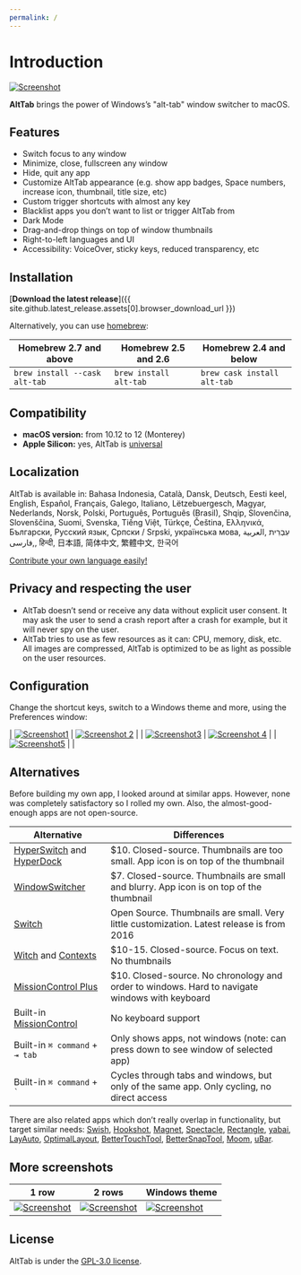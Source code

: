 ```yaml
---
permalink: /
---
```


# Introduction

[![Screenshot](public/demo/frontpage.jpg)](public/demo/frontpage.jpg)

**AltTab** brings the power of Windows’s "alt-tab" window switcher to macOS.

## Features

* Switch focus to any window
* Minimize, close, fullscreen any window
* Hide, quit any app
* Customize AltTab appearance (e.g. show app badges, Space numbers, increase icon, thumbnail, title size, etc)
* Custom trigger shortcuts with almost any key
* Blacklist apps you don’t want to list or trigger AltTab from
* Dark Mode
* Drag-and-drop things on top of window thumbnails
* Right-to-left languages and UI
* Accessibility: VoiceOver, sticky keys, reduced transparency, etc

## Installation

[**Download the latest release**]({{ site.github.latest_release.assets[0].browser_download_url }})

Alternatively, you can use [homebrew](https://brew.sh/):

| Homebrew 2.7 and above | Homebrew 2.5 and 2.6 | Homebrew 2.4 and below             |
|------------------------|----------------------|------------------------------------|
| `brew install --cask alt-tab` | `brew install alt-tab` | `brew cask install alt-tab`        |

## Compatibility

* __macOS version:__ from 10.12 to 12 (Monterey)
* __Apple Silicon:__ yes, AltTab is [universal](https://developer.apple.com/documentation/apple-silicon/porting-your-macos-apps-to-apple-silicon)

## Localization

AltTab is available in: Bahasa Indonesia, Català, Dansk, Deutsch, Eesti keel, English, Español, Français, Galego, Italiano, Lëtzebuergesch, Magyar, Nederlands, Norsk, Polski, Português, Português (Brasil), Shqip, Slovenčina, Slovenščina, Suomi, Svenska, Tiếng Việt, Türkçe, Čeština, Ελληνικά, Български, Русский язык, Српски / Srpski, українська мова, עִבְרִית ,العربية ,فارسی, हिन्दी, 日本語, 简体中文, 繁體中文, 한국어

[Contribute your own language easily!](https://poeditor.com/join/project/8AOEZ0eAZE)

## Privacy and respecting the user

* AltTab doesn’t send or receive any data without explicit user consent. It may ask the user to send a crash report after a crash for example, but it will never spy on the user.
* AltTab tries to use as few resources as it can: CPU, memory, disk, etc. All images are compressed, AltTab is optimized to be as light as possible on the user resources.

## Configuration

Change the shortcut keys, switch to a Windows theme and more, using the Preferences window:

| [![Screenshot1](public/demo/preferences-appearance.jpg)](public/demo/preferences-appearance.jpg) | [![Screenshot 2](public/demo/preferences-controls.jpg)](public/demo/preferences-controls.jpg) |
| [![Screenshot3](public/demo/preferences-blacklist.jpg)](public/demo/preferences-blacklist.jpg) | [![Screenshot 4](public/demo/preferences-policies.jpg)](public/demo/preferences-policies.jpg) |
| [![Screenshot5](public/demo/preferences-general.jpg)](public/demo/preferences-general.jpg) | |

## Alternatives

Before building my own app, I looked around at similar apps. However, none was completely satisfactory so I rolled my own. Also, the almost-good-enough apps are not open-source.

| Alternative                                                                                 | Differences                                                                                                  |
|---------------------------------------------------------------------------------------------|--------------------------------------------------------------------------------------------------------------|
| [HyperSwitch](https://bahoom.com/hyperswitch) and [HyperDock](https://bahoom.com/hyperdock) | $10. Closed-source. Thumbnails are too small. App icon is on top of the thumbnail                            |
| [WindowSwitcher](https://www.noteifyapp.com/windowswitcher/)                                | $7. Closed-source. Thumbnails are small and blurry. App icon is on top of the thumbnail                      |
| [Switch](https://github.com/numist/Switch)                                                  | Open Source. Thumbnails are small. Very little customization. Latest release is from 2016                    |
| [Witch](https://manytricks.com/witch/) and [Contexts](https://contexts.co/)                 | $10-15. Closed-source. Focus on text. No thumbnails                                                          |
| [MissionControl Plus](https://www.fadel.io/missioncontrolplus)                              | $10. Closed-source. No chronology and order to windows. Hard to navigate windows with keyboard               |
| Built-in [MissionControl](https://en.wikipedia.org/wiki/Mission_Control_(macOS))            | No keyboard support                                                                                          |
| Built-in `⌘ command` + `⇥ tab`                                                              | Only shows apps, not windows (note: can press down to see window of selected app)                            |
| Built-in `⌘ command` + `` ` ``                                                              | Cycles through tabs and windows, but only of the same app. Only cycling, no direct access                    |

There are also related apps which don’t really overlap in functionality, but target similar needs: [Swish](https://highlyopinionated.co/swish/), [Hookshot](https://hookshot.app/), [Magnet](https://magnet.crowdcafe.com/), [Spectacle](https://www.spectacleapp.com/), [Rectangle](https://github.com/rxhanson/Rectangle), [yabai](https://github.com/koekeishiya/yabai), [LayAuto](https://layautoapp.com/), [OptimalLayout](http://most-advantageous.com/optimal-layout/), [BetterTouchTool](https://folivora.ai/), [BetterSnapTool](https://folivora.ai/bettersnaptool), [Moom](https://manytricks.com/moom/), [uBar](https://brawersoftware.com/products/ubar).

## More screenshots

| 1 row | 2 rows | Windows theme |
|-------|---------|-------|
| [![Screenshot](public/demo/1-row.jpg)](public/demo/1-row.jpg) | [![Screenshot](public/demo/2-rows.jpg)](public/demo/2-rows.jpg) | [![Screenshot](public/demo/windows-theme.jpg)](public/demo/windows-theme.jpg) |

## License

AltTab is under the [GPL-3.0 license](https://github.com/lwouis/alt-tab-macos/blob/master/LICENCE.md). 
